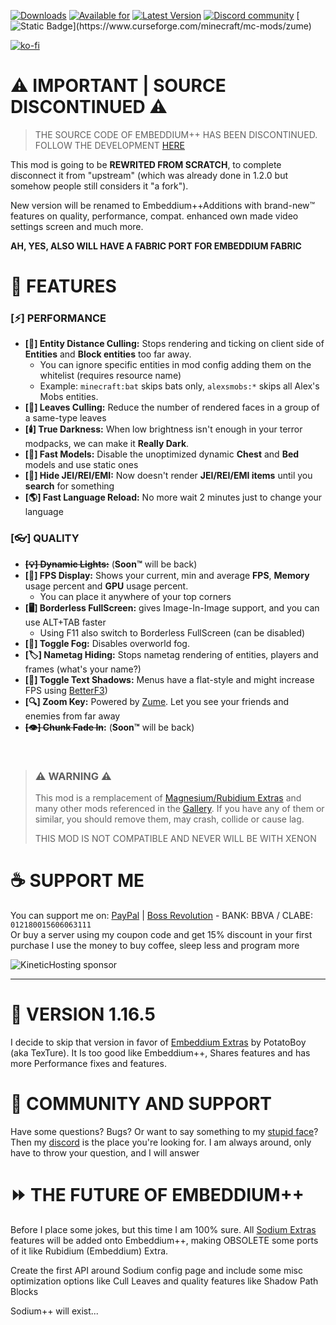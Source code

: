 [![Downloads](https://cf.way2muchnoise.eu/embeddiumplus.svg?badge_style=for_the_badge)](https://www.curseforge.com/minecraft/mc-mods/embeddiumplus)
[![Available for](https://cf.way2muchnoise.eu/versions/embeddiumplus.svg?badge_style=for_the_badge)](https://www.curseforge.com/minecraft/mc-mods/embeddiumplus/files)
[![Latest Version](https://img.shields.io/curseforge/v/931925?style=for-the-badge&label=curseforge&labelColor=%232d2d2d&color=%23e04e14&link=https%3A%2F%2Fwww.curseforge.com%2Fminecraft%2Fmc-mods%2Fwatermedia%2Ffiles)](https://www.curseforge.com/minecraft/mc-mods/embeddiumplus/files)
[![Discord community](https://dcbadge.vercel.app/api/server/cuYAzzZ)](https://discord.gg/cuYAzzZ)
[![Static Badge](https://img.shields.io/badge/POWERED_BY-ZUME_(by_nolij)-ff4040?style=for-the-badge&labelColor=%23111111&link=https%3A%2F%2Fwww.curseforge.com%2Fminecraft%2Fmc-mods%2Fzume)](https://www.curseforge.com/minecraft/mc-mods/zume)

[![ko-fi](https://ko-fi.com/img/githubbutton_sm.svg)](https://ko-fi.com/B0B8UCUF5)
# ⚠️ IMPORTANT | SOURCE DISCONTINUED ⚠️

> THE SOURCE CODE OF EMBEDDIUM++ HAS BEEN DISCONTINUED.
> FOLLOW THE DEVELOPMENT [HERE](https://github.com/SrRapero720/EmbeddiumAdditions)

This mod is going to be **REWRITED FROM SCRATCH**, to complete disconnect it from "upstream" 
(which was already done in 1.2.0 but somehow people still considers it "a fork").

New version will be renamed to Embeddium++Additions with brand-new™ features on quality, performance, compat.
enhanced own made video settings screen and much more.

**AH, YES, ALSO WILL HAVE A FABRIC PORT FOR EMBEDDIUM FABRIC**

# 🔧 FEATURES

### [⚡] PERFORMANCE
- **[🐄] Entity Distance Culling:** Stops rendering and ticking on client side of **Entities** and **Block entities** too far away.
  - You can ignore specific entities in mod config adding them on the whitelist (requires resource name)
  - Example: ``minecraft:bat`` skips bats only, `alexsmobs:*` skips all Alex's Mobs entities.
- **[🌿] Leaves Culling:** Reduce the number of rendered faces in a group of a same-type leaves
- **[🕯️] True Darkness:** When low brightness isn't enough in your terror modpacks, we can make it **Really Dark**.
- **[👟] Fast Models:** Disable the unoptimized dynamic **Chest** and **Bed** models and use static ones
- **[🔦] Hide JEI/REI/EMI:** Now doesn't render **JEI/REI/EMI items** until you **search** for something
- **[🌎] Fast Language Reload:** No more wait 2 minutes just to change your language

### [👓] QUALITY
- ~~**[💡] Dynamic Lights:**~~ (**Soon™️** will be back)
- **[🧮] FPS Display:** Shows your current, min and average **FPS**, **Memory** usage percent and **GPU** usage percent.
    - You can place it anywhere of your top corners
- **[🖥️] Borderless FullScreen:** gives Image-In-Image support, and you can use ALT+TAB faster
    - Using F11 also switch to Borderless FullScreen (can be disabled)
- **[🌁] Toggle Fog:** Disables overworld fog.
- **[🏷️] Nametag Hiding:** Stops nametag rendering of entities, players and frames (what's your name?)
- **[🔳] Toggle Text Shadows:** Menus have a flat-style and might increase FPS using [BetterF3](https://www.curseforge.com/minecraft/mc-mods/betterf3))
- **[🔍] Zoom Key:** Powered by [Zume](https://www.curseforge.com/minecraft/mc-mods/zume). Let you see your friends and enemies from far away
- **~~[👁️] Chunk Fade In~~:** (**Soon™️** will be back)

<br>

> ### ⚠️ WARNING ⚠️
>
> This mod is a remplacement of [Magnesium/Rubidium Extras](https://github.com/anthxnymc/MagnesiumExtras)
> and many other mods referenced in the [Gallery](https://www.curseforge.com/minecraft/mc-mods/embeddiumplus/screenshots).
> If you have any of them or similar, you should remove them, may crash, collide or cause lag.
>
> THIS MOD IS NOT COMPATIBLE AND NEVER WILL BE WITH XENON

# ☕ SUPPORT ME

You can support me on: 
[PayPal](https://paypal.me/SrRapero720) | 
[Boss Revolution](https://www.bossrevolution.com/es-us/country/mexico/send-money) - BANK: BBVA / CLABE: `012180015606063111`<br>
Or buy a server using my coupon code and get 15% discount in your first purchase
I use the money to buy coffee, sleep less and program more

![KineticHosting sponsor](https://i.imgur.com/2WFmJzc.png "KineticHosting sponsor code WATERMoDS")

---

# 🔰 VERSION 1.16.5

I decide to skip that version in favor of
[Embeddium Extras](https://www.curseforge.com/minecraft/mc-mods/embeddium-extras) by PotatoBoy (aka TexTure).
It Is too good like Embeddium++, Shares features and has more Performance fixes and features.

# 👥 COMMUNITY AND SUPPORT

Have some questions?
Bugs? 
Or want to say something to my [stupid face](https://www.youtube.com/watch?v=4NqHV1BpQHQ)? 
Then my [discord](https://discord.gg/cuYAzzZ) is the place you're looking for.
I am always around, only have to throw your question, and I will answer

# ⏩ THE FUTURE OF EMBEDDIUM++
Before I place some jokes, but this time I am 100% sure. 
All [Sodium Extras](https://www.curseforge.com/minecraft/mc-mods/sodium-extra) features will be added
onto Embeddium++, making OBSOLETE some ports of it like Rubidium (Embeddium) Extra.

Create the first API around Sodium config page and include some misc optimization options like Cull Leaves
and quality features like Shadow Path Blocks

Sodium++ will exist...